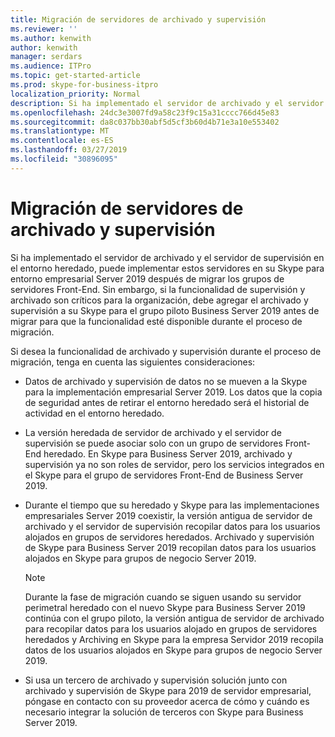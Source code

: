 ```yaml
---
title: Migración de servidores de archivado y supervisión
ms.reviewer: ''
ms.author: kenwith
author: kenwith
manager: serdars
ms.audience: ITPro
ms.topic: get-started-article
ms.prod: skype-for-business-itpro
localization_priority: Normal
description: Si ha implementado el servidor de archivado y el servidor de supervisión en el entorno heredado, puede implementar estos servidores en su Skype para entorno empresarial Server 2019 después de migrar los grupos de servidores Front-End. Sin embargo, si la funcionalidad de supervisión y archivado son críticos para la organización, debe agregar el archivado y supervisión a su Skype para el grupo piloto Business Server 2019 antes de migrar para que la funcionalidad esté disponible durante el proceso de migración.
ms.openlocfilehash: 24dc3e3007fd9a58c23f9c15a31cccc766d45e83
ms.sourcegitcommit: da8c037bb30abf5d5cf3b60d4b71e3a10e553402
ms.translationtype: MT
ms.contentlocale: es-ES
ms.lasthandoff: 03/27/2019
ms.locfileid: "30896095"
---
```

# <a name="migrating-archiving-and-monitoring-servers"></a>Migración de servidores de archivado y supervisión

Si ha implementado el servidor de archivado y el servidor de supervisión en el entorno heredado, puede implementar estos servidores en su Skype para entorno empresarial Server 2019 después de migrar los grupos de servidores Front-End. Sin embargo, si la funcionalidad de supervisión y archivado son críticos para la organización, debe agregar el archivado y supervisión a su Skype para el grupo piloto Business Server 2019 antes de migrar para que la funcionalidad esté disponible durante el proceso de migración. 
  
Si desea la funcionalidad de archivado y supervisión durante el proceso de migración, tenga en cuenta las siguientes consideraciones:
  
- Datos de archivado y supervisión de datos no se mueven a la Skype para la implementación empresarial Server 2019. Los datos que la copia de seguridad antes de retirar el entorno heredado será el historial de actividad en el entorno heredado.
    
- La versión heredada de servidor de archivado y el servidor de supervisión se puede asociar solo con un grupo de servidores Front-End heredado. En Skype para Business Server 2019, archivado y supervisión ya no son roles de servidor, pero los servicios integrados en el Skype para el grupo de servidores Front-End de Business Server 2019.
    
- Durante el tiempo que su heredado y Skype para las implementaciones empresariales Server 2019 coexistir, la versión antigua de servidor de archivado y el servidor de supervisión recopilar datos para los usuarios alojados en grupos de servidores heredados. Archivado y supervisión de Skype para Business Server 2019 recopilan datos para los usuarios alojados en Skype para grupos de negocio Server 2019.
    
    > [!NOTE]
    > Durante la fase de migración cuando se siguen usando su servidor perimetral heredado con el nuevo Skype para Business Server 2019 continúa con el grupo piloto, la versión antigua de servidor de archivado para recopilar datos para los usuarios alojado en grupos de servidores heredados y Archiving en Skype para la empresa Servidor 2019 recopila datos de los usuarios alojados en Skype para grupos de negocio Server 2019. 
  
- Si usa un tercero de archivado y supervisión solución junto con archivado y supervisión de Skype para 2019 de servidor empresarial, póngase en contacto con su proveedor acerca de cómo y cuándo es necesario integrar la solución de terceros con Skype para Business Server 2019.
    

